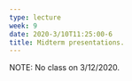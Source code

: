 ```yaml
---
type: lecture
week: 9
date: 2020-3/10T11:25:00-6
title: Midterm presentations.
---
```

NOTE: No class on 3/12/2020.

